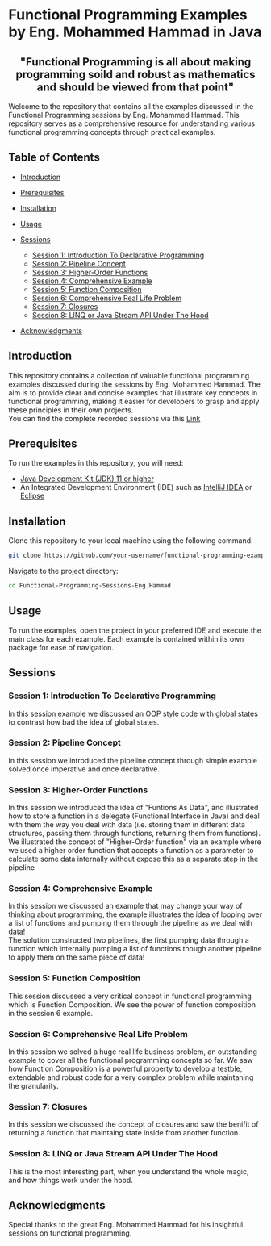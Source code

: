 # Functional Programming Examples by Eng. Mohammed Hammad in Java
<h2 align="center">"Functional Programming is all about making programming soild and robust as mathematics and should be viewed from that point"</h2>
Welcome to the repository that contains all the examples discussed in the Functional Programming sessions by Eng. Mohammed Hammad. This repository serves as a comprehensive resource for understanding various functional programming concepts through practical examples.

## Table of Contents

- [Introduction](#introduction)
- [Prerequisites](#prerequisites)
- [Installation](#installation)
- [Usage](#usage)
- [Sessions](#sessions)
  - [Session 1: Introduction To Declarative Programming](#Session-1-introduction-to-declarative-programming)
  - [Session 2: Pipeline Concept](#session-2-pipeline-concept)
  - [Session 3: Higher-Order Functions](#session-3-higher-order-functions)
  - [Session 4: Comprehensive Example](#session-4-comprehensive-example)
  - [Session 5: Function Composition](#session-5-function-composition)
  - [Session 6: Comprehensive Real Life Problem](#session-6-comprehensive-real-life-problem)
  - [Session 7: Closures](#session-7-closures)
  - [Session 8: LINQ or Java Stream API Under The Hood](#session-8-linq-or-java-stream-api-under-the-hood)

- [Acknowledgments](#acknowledgments)

## Introduction

This repository contains a collection of valuable functional programming examples discussed during the sessions by Eng. Mohammed Hammad. The aim is to provide clear and concise examples that illustrate key concepts in functional programming, making it easier for developers to grasp and apply these principles in their own projects.\
You can find the complete recorded sessions via this [Link](https://www.youtube.com/playlist?list=PLpbZuj8hP-I6F-Zj1Ay8nQ1rMnmFnlK2f)
## Prerequisites

To run the examples in this repository, you will need:

- [Java Development Kit (JDK) 11 or higher](https://www.oracle.com/java/technologies/javase-downloads.html)
- An Integrated Development Environment (IDE) such as [IntelliJ IDEA](https://www.jetbrains.com/idea/) or [Eclipse](https://www.eclipse.org/)

## Installation

Clone this repository to your local machine using the following command:

```bash
git clone https://github.com/your-username/functional-programming-examples.git
```

Navigate to the project directory:

```bash
cd Functional-Programming-Sessions-Eng.Hammad
```

## Usage

To run the examples, open the project in your preferred IDE and execute the main class for each example. Each example is contained within its own package for ease of navigation.

## Sessions


<a name="Session-1-introduction-to-declarative-programming"></a>
### Session 1: Introduction To Declarative Programming
In this session example we discussed an OOP style code with global states to contrast how bad the idea of global states.

        
<a name="session-2-pipeline-concept"></a>
### Session 2: Pipeline Concept
In this session we introduced the pipeline concept through simple example solved once imperative and once declarative.                        


<a name="session-3-higher-order-functions"></a>
### Session 3: Higher-Order Functions
In this session we introduced the idea of "Funtions As Data", and illustrated how to store a function in a delegate (Functional Interface in Java) and deal with them the way you deal with data              (i.e. storing them in different data structures, passing them through functions, returning them from functions).\
We illustrated the concept of "Higher-Order function" via an example where we used a higher order function that accepts a function as a parameter to calculate some data internally without expose            this as a separate step in the pipeline

        
        
<a name="session-4-comprehensive-example"></a>
### Session 4: Comprehensive Example
In this session we discussed an example that may change your way of thinking about programming, the example illustrates the idea of looping over a list of functions and pumping them through the                 pipeline as we deal with data!\
The solution constructed two pipelines, the first pumping data through a function which internally pumping a list of functions though another pipeline to apply them on the same piece of data!



<a name="session-5-function-composition"></a>
### Session 5: Function Composition
This session discussed a very critical concept in functional programming which is Function Composition. We see the power of function composition in the session 6 example. 



<a name="session-6-comprehensive-real-life-problem"></a>
### Session 6: Comprehensive Real Life Problem
In this session we solved a huge real life business problem, an outstanding example to cover all the functional programming concepts so far. We saw how Function Composition is a powerful property to develop a testble, extendable and robust code for a very complex problem while maintaning the granularity.


<a name="session-7-closures"></a>
### Session 7: Closures
In this session we discussed the concept of closures and saw the benifit of returning a function that maintaing state inside from another function.


<a name="session-8-linq-or-java-stream-api-under-the-hood"></a>
### Session 8: LINQ or Java Stream API Under The Hood
This is the most interesting part, when you understand the whole magic, and how things work under the hood.

## Acknowledgments
Special thanks to the great Eng. Mohammed Hammad for his insightful sessions on functional programming.
